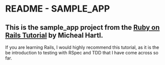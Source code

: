 # README - SAMPLE_APP

## This is the sample_app project from the [Ruby on Rails Tutorial](http://ruby.railstutorial.org/) by Micheal Hartl.

If you are learning Rails, I would highly recommend this tutorial, as it is the be introduction to testing with RSpec and TDD that I have come across so far.

